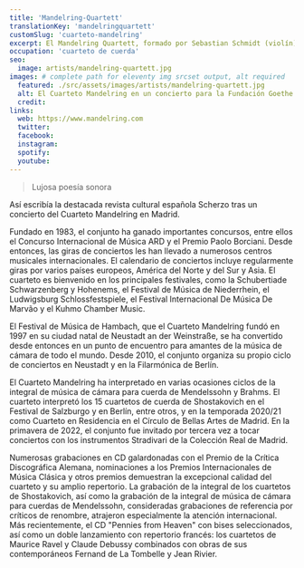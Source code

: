 ```yaml
---
title: 'Mandelring-Quartett'
translationKey: 'mandelringquartett'
customSlug: 'cuarteto-mandelring'
excerpt: El Mandelring Quartett, formado por Sebastian Schmidt (violín), Nanette Schmidt (violín), Andreas Willwohl (viola) y Bernhard Schmidt (violonchelo), es uno de los cuartetos de cuerda más reconocidos del mundo.
occupation: 'cuarteto de cuerda'
seo:
  image: artists/mandelring-quartett.jpg
images: # complete path for eleventy img srcset output, alt required
  featured: ./src/assets/images/artists/mandelring-quartett.jpg
  alt: El Cuarteto Mandelring en un concierto para la Fundación Goethe
  credit:
links:
  web: https://www.mandelring.com
  twitter:
  facebook:
  instagram:
  spotify:
  youtube:
---
```


> Lujosa poesía sonora

Así escribía la destacada revista cultural española Scherzo tras un concierto del Cuarteto Mandelring en Madrid.

Fundado en 1983, el conjunto ha ganado importantes concursos, entre ellos el Concurso Internacional de Música ARD y el Premio Paolo Borciani. Desde entonces, las giras de conciertos les han llevado a numerosos centros musicales internacionales. El calendario de conciertos incluye regularmente giras por varios países europeos, América del Norte y del Sur y Asia. El cuarteto es bienvenido en los principales festivales, como la Schubertiade Schwarzenberg y Hohenems, el Festival de Música de Niederrhein, el Ludwigsburg Schlossfestspiele, el Festival Internacional De Música De Marvão y el Kuhmo Chamber Music.

El Festival de Música de Hambach, que el Cuarteto Mandelring fundó en 1997 en su ciudad natal de Neustadt an der Weinstraße, se ha convertido desde entonces en un punto de encuentro para amantes de la música de cámara de todo el mundo. Desde 2010, el conjunto organiza su propio ciclo de conciertos en Neustadt y en la Filarmónica de Berlín.

El Cuarteto Mandelring ha interpretado en varias ocasiones ciclos de la integral de música de cámara para cuerda de Mendelssohn y Brahms. El cuarteto interpretó los 15 cuartetos de cuerda de Shostakovich en el Festival de Salzburgo y en Berlín, entre otros, y en la temporada 2020/21 como Cuarteto en Residencia en el Círculo de Bellas Artes de Madrid. En la primavera de 2022, el conjunto fue invitado por tercera vez a tocar conciertos con los instrumentos Stradivari de la Colección Real de Madrid.

Numerosas grabaciones en CD galardonadas con el Premio de la Crítica Discográfica Alemana, nominaciones a los Premios Internacionales de Música Clásica y otros premios demuestran la excepcional calidad del cuarteto y su amplio repertorio. La grabación de la integral de los cuartetos de Shostakovich, así como la grabación de la integral de música de cámara para cuerdas de Mendelssohn, consideradas grabaciones de referencia por críticos de renombre, atrajeron especialmente la atención internacional. Más recientemente, el CD "Pennies from Heaven" con bises seleccionados, así como un doble lanzamiento con repertorio francés: los cuartetos de Maurice Ravel y Claude Debussy combinados con obras de sus contemporáneos Fernand de La Tombelle y Jean Rivier.
